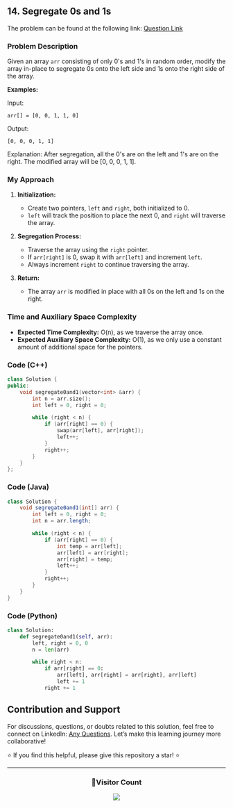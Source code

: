 ## 14. Segregate 0s and 1s

The problem can be found at the following link: [Question Link](https://www.geeksforgeeks.org/problems/segregate-0s-and-1s5106/1)

### Problem Description

Given an array `arr` consisting of only 0's and 1's in random order, modify the array in-place to segregate 0s onto the left side and 1s onto the right side of the array.

**Examples:**

Input:

```
arr[] = [0, 0, 1, 1, 0]
```

Output:

```
[0, 0, 0, 1, 1]
```

Explanation:
After segregation, all the 0's are on the left and 1's are on the right. The modified array will be [0, 0, 0, 1, 1].

### My Approach

1. **Initialization:**

   - Create two pointers, `left` and `right`, both initialized to 0.
   - `left` will track the position to place the next 0, and `right` will traverse the array.

2. **Segregation Process:**

   - Traverse the array using the `right` pointer.
   - If `arr[right]` is 0, swap it with `arr[left]` and increment `left`.
   - Always increment `right` to continue traversing the array.

3. **Return:**
   - The array `arr` is modified in place with all 0s on the left and 1s on the right.

### Time and Auxiliary Space Complexity

- **Expected Time Complexity:** O(n), as we traverse the array once.
- **Expected Auxiliary Space Complexity:** O(1), as we only use a constant amount of additional space for the pointers.

### Code (C++)

```cpp
class Solution {
public:
    void segregate0and1(vector<int> &arr) {
        int n = arr.size();
        int left = 0, right = 0;

        while (right < n) {
            if (arr[right] == 0) {
                swap(arr[left], arr[right]);
                left++;
            }
            right++;
        }
    }
};
```

### Code (Java)

```java
class Solution {
    void segregate0and1(int[] arr) {
        int left = 0, right = 0;
        int n = arr.length;

        while (right < n) {
            if (arr[right] == 0) {
                int temp = arr[left];
                arr[left] = arr[right];
                arr[right] = temp;
                left++;
            }
            right++;
        }
    }
}
```

### Code (Python)

```python
class Solution:
    def segregate0and1(self, arr):
        left, right = 0, 0
        n = len(arr)

        while right < n:
            if arr[right] == 0:
                arr[left], arr[right] = arr[right], arr[left]
                left += 1
            right += 1
```

## Contribution and Support

For discussions, questions, or doubts related to this solution, feel free to connect on LinkedIn: [Any Questions](https://www.linkedin.com/in/patel-hetkumar-sandipbhai-8b110525a/). Let’s make this learning journey more collaborative!

⭐ If you find this helpful, please give this repository a star! ⭐

---

<div align="center">
  <h3><b>📍Visitor Count</b></h3>
</div>

<p align="center">
  <img src="https://visitor-badge.laobi.icu/badge?page_id=Hunterdii.GeeksforGeeks-POTD" />
</p>
